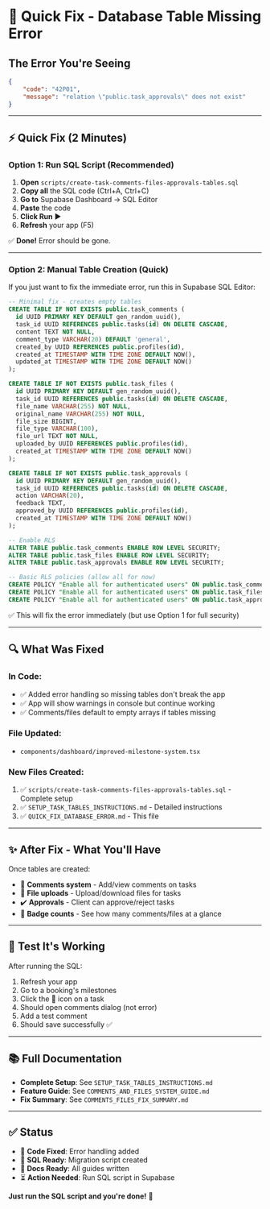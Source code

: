 # 🚨 Quick Fix - Database Table Missing Error

## The Error You're Seeing
```json
{
    "code": "42P01",
    "message": "relation \"public.task_approvals\" does not exist"
}
```

---

## ⚡ Quick Fix (2 Minutes)

### **Option 1: Run SQL Script (Recommended)**

1. **Open** `scripts/create-task-comments-files-approvals-tables.sql`
2. **Copy all** the SQL code (Ctrl+A, Ctrl+C)
3. **Go to** Supabase Dashboard → SQL Editor
4. **Paste** the code
5. **Click Run** ▶️
6. **Refresh** your app (F5)

✅ **Done!** Error should be gone.

---

### **Option 2: Manual Table Creation (Quick)**

If you just want to fix the immediate error, run this in Supabase SQL Editor:

```sql
-- Minimal fix - creates empty tables
CREATE TABLE IF NOT EXISTS public.task_comments (
  id UUID PRIMARY KEY DEFAULT gen_random_uuid(),
  task_id UUID REFERENCES public.tasks(id) ON DELETE CASCADE,
  content TEXT NOT NULL,
  comment_type VARCHAR(20) DEFAULT 'general',
  created_by UUID REFERENCES public.profiles(id),
  created_at TIMESTAMP WITH TIME ZONE DEFAULT NOW(),
  updated_at TIMESTAMP WITH TIME ZONE DEFAULT NOW()
);

CREATE TABLE IF NOT EXISTS public.task_files (
  id UUID PRIMARY KEY DEFAULT gen_random_uuid(),
  task_id UUID REFERENCES public.tasks(id) ON DELETE CASCADE,
  file_name VARCHAR(255) NOT NULL,
  original_name VARCHAR(255) NOT NULL,
  file_size BIGINT,
  file_type VARCHAR(100),
  file_url TEXT NOT NULL,
  uploaded_by UUID REFERENCES public.profiles(id),
  created_at TIMESTAMP WITH TIME ZONE DEFAULT NOW()
);

CREATE TABLE IF NOT EXISTS public.task_approvals (
  id UUID PRIMARY KEY DEFAULT gen_random_uuid(),
  task_id UUID REFERENCES public.tasks(id) ON DELETE CASCADE,
  action VARCHAR(20),
  feedback TEXT,
  approved_by UUID REFERENCES public.profiles(id),
  created_at TIMESTAMP WITH TIME ZONE DEFAULT NOW()
);

-- Enable RLS
ALTER TABLE public.task_comments ENABLE ROW LEVEL SECURITY;
ALTER TABLE public.task_files ENABLE ROW LEVEL SECURITY;
ALTER TABLE public.task_approvals ENABLE ROW LEVEL SECURITY;

-- Basic RLS policies (allow all for now)
CREATE POLICY "Enable all for authenticated users" ON public.task_comments FOR ALL USING (auth.role() = 'authenticated');
CREATE POLICY "Enable all for authenticated users" ON public.task_files FOR ALL USING (auth.role() = 'authenticated');
CREATE POLICY "Enable all for authenticated users" ON public.task_approvals FOR ALL USING (auth.role() = 'authenticated');
```

✅ This will fix the error immediately (but use Option 1 for full security)

---

## 🔍 What Was Fixed

### **In Code:**
- ✅ Added error handling so missing tables don't break the app
- ✅ App will show warnings in console but continue working
- ✅ Comments/files default to empty arrays if tables missing

### **File Updated:**
- `components/dashboard/improved-milestone-system.tsx`

### **New Files Created:**
1. ✅ `scripts/create-task-comments-files-approvals-tables.sql` - Complete setup
2. ✅ `SETUP_TASK_TABLES_INSTRUCTIONS.md` - Detailed instructions
3. ✅ `QUICK_FIX_DATABASE_ERROR.md` - This file

---

## ✨ After Fix - What You'll Have

Once tables are created:
- 💬 **Comments system** - Add/view comments on tasks
- 📎 **File uploads** - Upload/download files for tasks
- ✔️ **Approvals** - Client can approve/reject tasks
- 🔢 **Badge counts** - See how many comments/files at a glance

---

## 🧪 Test It's Working

After running the SQL:
1. Refresh your app
2. Go to a booking's milestones
3. Click the 💬 icon on a task
4. Should open comments dialog (not error)
5. Add a test comment
6. Should save successfully ✅

---

## 📚 Full Documentation

- **Complete Setup**: See `SETUP_TASK_TABLES_INSTRUCTIONS.md`
- **Feature Guide**: See `COMMENTS_AND_FILES_SYSTEM_GUIDE.md`
- **Fix Summary**: See `COMMENTS_FILES_FIX_SUMMARY.md`

---

## ✅ Status

- 🔧 **Code Fixed**: Error handling added
- 📄 **SQL Ready**: Migration script created
- 📖 **Docs Ready**: All guides written
- ⏳ **Action Needed**: Run SQL script in Supabase

**Just run the SQL script and you're done!** 🎉

